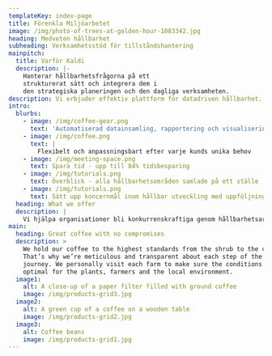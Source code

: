 ```yaml
---
templateKey: index-page
title: Förenkla Miljöarbetet
image: /img/photo-of-trees-at-golden-hour-1083342.jpg
heading: Medveten hållbarhet
subheading: Verksamhetsstöd för tillståndshantering
mainpitch:
  title: Varför Kaldi
  description: |-
    Hanterar hållbarhetsfrågorna på ett
    strukturerat sätt och integrera dem i
    den strategiska planeringen och den dagliga verksamheten.
description: Vi erbjuder effektiv plattform för datadriven hållbarhet.
intro:
  blurbs:
    - image: /img/coffee-gear.png
      text: 'Automatiserad datainsamling, rapportering och visualisering'
    - image: /img/coffee.png
      text: |
        Flexibelt och anpassningsbart efter varje kunds unika behov
    - image: /img/meeting-space.png
      text: Spara tid - upp till 84% tidsbesparing
    - image: /img/tutorials.png
      text: Överblick - alla hållbarhetsområden samlade på ett ställe
    - image: /img/tutorials.png
      text: Sätt upp koncernmål inom hållbar utveckling med uppföljning
  heading: What we offer
  description: |
    Vi hjälpa organisationer bli konkurrenskraftiga genom hållbarhetsarbete.
main:
  heading: Great coffee with no compromises
  description: >
    We hold our coffee to the highest standards from the shrub to the cup.
    That’s why we’re meticulous and transparent about each step of the coffee’s
    journey. We personally visit each farm to make sure the conditions are
    optimal for the plants, farmers and the local environment.
  image1:
    alt: A close-up of a paper filter filled with ground coffee
    image: /img/products-grid3.jpg
  image2:
    alt: A green cup of a coffee on a wooden table
    image: /img/products-grid2.jpg
  image3:
    alt: Coffee beans
    image: /img/products-grid1.jpg
---
```


